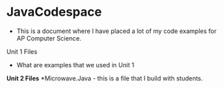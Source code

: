 # JavaCodespace

- This is a document where I have placed a lot of my code examples for AP Computer Science.

Unit 1 Files
- What are examples that we used in Unit 1


__Unit 2 Files__
*Microwave.Java - this is a file that I build with students.
